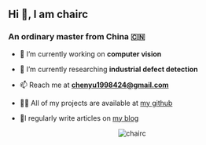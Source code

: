 ## Hi 👋, I am chairc

### An ordinary master from China :cn:  



- 🔭 I’m currently working on **computer vision**

- 🌱 I’m currently researching **industrial defect detection**

- 📫 Reach me at **chenyu1998424@gmail.com**

- 👨‍💻 All of my projects are available at [my github](https://github.com/chairc?tab=repositories)

- 📝I regularly write articles on [my blog](https://chairc.cn)



<p align="center"> <img src=https://github-readme-stats.vercel.app/api?username=chairc&show_icons=true&theme=radical alt=chairc /> </p>
